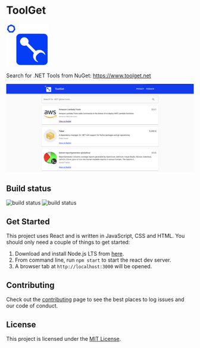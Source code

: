 # ToolGet

![](public/apple-icon-114x114.png)

Search for .NET Tools from NuGet: https://www.toolget.net

 ![](img/toolget.png)

## Build status

![build status](https://github.com/marcusturewicz/toolget/workflows/CI/badge.svg)
![build status](https://github.com/marcusturewicz/toolget/workflows/CD/badge.svg)

## Get Started

This project uses React and is written in JavaScript, CSS and HTML. You should only need a couple of things to get started:
1. Download and install Node.js LTS from [here](https://nodejs.org/en/download).
2. From command line, run `npm start` to start the react dev server.
3. A browser tab at `http://localhost:3000` will be opened.

## Contributing

Check out the [contributing](CONTRIBUTING.md) page to see the best places to log issues and our code of conduct.

## License

This project is licensed under the [MIT License](LICENSE).
